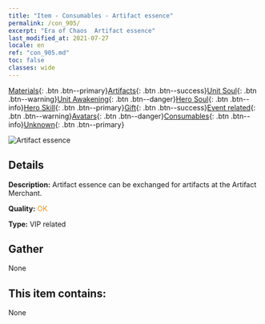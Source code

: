 ```yaml
---
title: "Item - Consumables - Artifact essence"
permalink: /con_905/
excerpt: "Era of Chaos  Artifact essence"
last_modified_at: 2021-07-27
locale: en
ref: "con_905.md"
toc: false
classes: wide
---
```

 [Materials](/Items/){: .btn .btn--primary}[Artifacts](/Items/Artifacts/){: .btn .btn--success}[Unit Soul](/Items/UnitSoul/){: .btn .btn--warning}[Unit Awakening](/Items/UnitAwakening/){: .btn .btn--danger}[Hero Soul](/Items/HeroSoul/){: .btn .btn--info}[Hero Skill](/Items/HeroSkill/){: .btn .btn--primary}[Gift](/Items/Gift/){: .btn .btn--success}[Event related](/Items/Events/){: .btn .btn--warning}[Avatars](/Items/Avatars/){: .btn .btn--danger}[Consumables](/Items/Consumables/){: .btn .btn--info}[Unknown](/Items/Unknown/){: .btn .btn--primary}

 ![Artifact essence](/images/t/i_99.png)

## Details
 **Description:** Artifact essence can be exchanged for artifacts at the Artifact Merchant.

 **Quality:** <span style="color: #FF8C00">OK</span>

 **Type:** VIP related

## Gather

  None

## This item contains:

  None

